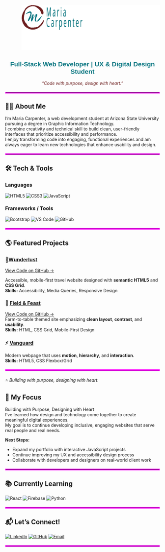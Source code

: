 <p align="right">
  <img src="https://github.com/MECarpenter/MECarpenter/blob/main/logo%20png.png" 
       width="450" 
       alt="Maria Carpenter Logo">
</p>

<h2 align="center" style="color:#067681; font-family: Nunito, sans-serif;">Full-Stack Web Developer | UX & Digital Design Student</h2>
<p align="center" style="color:#6C1E1E;"><em>“Code with purpose, design with heart.”</em></p>

<hr style="border: 2px solid #FF00FF; margin-top: 20px; margin-bottom: 20px;">


## 👩‍💻 About Me  
I’m Maria Carpenter, a web development student at Arizona State University pursuing a degree in Graphic Information Technology.  
I combine creativity and technical skill to build clean, user-friendly interfaces that prioritize accessibility and performance.  
I enjoy transforming code into engaging, functional experiences and am always eager to learn new technologies that enhance usability and design.  

<hr style="border: 2px solid #FF00FF; margin-top: 20px; margin-bottom: 20px;">

## 🛠️ Tech & Tools  

### Languages  
![HTML5](https://img.shields.io/badge/-HTML5-E34F26?style=for-the-badge&logo=html5&logoColor=white)
![CSS3](https://img.shields.io/badge/-CSS3-1572B6?style=for-the-badge&logo=css3&logoColor=white)
![JavaScript](https://img.shields.io/badge/-JavaScript-F7DF1E?style=for-the-badge&logo=javascript&logoColor=black)

### Frameworks / Tools  
![Bootstrap](https://img.shields.io/badge/-Bootstrap-7952B3?style=for-the-badge&logo=bootstrap&logoColor=white)
![VS Code](https://img.shields.io/badge/-VS_Code-007ACC?style=for-the-badge&logo=visual-studio-code&logoColor=white)
![GitHub](https://img.shields.io/badge/-GitHub-181717?style=for-the-badge&logo=github&logoColor=white)

<hr style="border: 2px solid #FF00FF; margin-top: 20px; margin-bottom: 20px;">

## 🌎 Featured Projects  

### 🧳[Wunderlust]((https://mecarpenter.github.io/wonderlustMajorca/))
[View Code on GitHub →]([https://github.com/MECarpenter/wunderlust](https://mecarpenter.github.io/wonderlustMajorca/))  

Accessible, mobile-first travel website designed with **semantic HTML5** and **CSS Grid**.  
**Skills:** Accessibility, Media Queries, Responsive Design  

### 🌾  [Field & Feast]([https://mecarpenter.github.io/fieldandfeast/](https://mecarpenter.github.io/fieldandfeast/))  
[View Code on GitHub →](https://github.com/MECarpenter/fieldandfeast)  
Farm-to-table themed site emphasizing **clean layout**, **contrast**, and **usability**.  
**Skills:** HTML, CSS Grid, Mobile-First Design  

### ⚡ [Vanguard](https://mecarpenter.github.io/vanguard/)
Modern webpage that uses **motion**, **hierarchy**, and **interaction**.  
**Skills:** HTML5, CSS Flexbox/Grid  

<hr style="border: 2px solid #FF00FF; margin-top: 20px; margin-bottom: 20px;">

⭐ *Building with purpose, designing with heart.*

## 🌟 My Focus  
Building with Purpose, Designing with Heart  
I’ve learned how design and technology come together to create meaningful digital experiences.  
My goal is to continue developing inclusive, engaging websites that serve real people and real needs.  

**Next Steps:**  
- Expand my portfolio with interactive JavaScript projects  
- Continue improving my UX and accessibility design process  
- Collaborate with developers and designers on real-world client work  

<hr style="border: 2px solid #FF00FF; margin-top: 20px; margin-bottom: 20px;">

## 📚 Currently Learning  
![React](https://img.shields.io/badge/-React-61DAFB?style=for-the-badge&logo=react&logoColor=black)
![Firebase](https://img.shields.io/badge/-Firebase-FFCA28?style=for-the-badge&logo=firebase&logoColor=black)
![Python](https://img.shields.io/badge/-Python-3776AB?style=for-the-badge&logo=python&logoColor=white)

<hr style="border: 2px solid #FF00FF; margin-top: 20px; margin-bottom: 20px;">

## 📬 Let’s Connect!  
[![LinkedIn](https://img.shields.io/badge/-LinkedIn-0A66C2?style=for-the-badge&logo=linkedin&logoColor=white)](https://linkedin.com/in/mariacarpenter1)
[![GitHub](https://img.shields.io/badge/-GitHub-181717?style=for-the-badge&logo=github&logoColor=white)](https://github.com/MECarpenter)
[![Email](https://img.shields.io/badge/-Email-D14836?style=for-the-badge&logo=gmail&logoColor=white)](mailto:mariacarpenter@email.com)



<hr style="border: 2px solid #FF00FF; margin-top: 20px; margin-bottom: 20px;">
